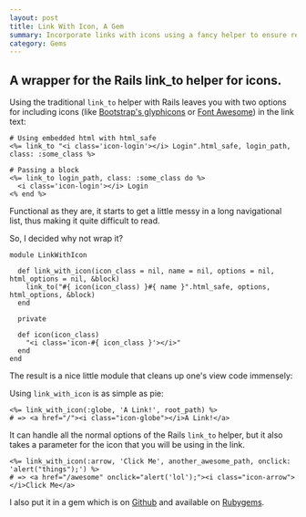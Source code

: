 ```yaml
---
layout: post
title: Link With Icon, A Gem
summary: Incorporate links with icons using a fancy helper to ensure readable code.
category: Gems
---
```


## A wrapper for the Rails link_to helper for icons.

Using the traditional `link_to` helper with Rails leaves you with two options for including icons (like [Bootstrap's glyphicons](http://getboostrap.com) or [Font Awesome](http://fontawesome.io/)) in the link text:


    # Using embedded html with html_safe
    <%= link_to "<i class='icon-login'></i> Login".html_safe, login_path, class: :some_class %>

    # Passing a block
    <%= link_to login_path, class: :some_class do %>
      <i class='icon-login'></i> Login
    <% end %>


Functional as they are, it starts to get a little messy in a long navigational list, thus making it quite difficult to read.

So, I decided why not wrap it?

    module LinkWithIcon

      def link_with_icon(icon_class = nil, name = nil, options = nil, html_options = nil, &block)
        link_to("#{ icon(icon_class) }#{ name }".html_safe, options, html_options, &block)
      end

      private

      def icon(icon_class)
        "<i class='icon-#{ icon_class }'></i>"
      end
    end

The result is a nice little module that cleans up one's view code immensely:

Using `link_with_icon` is as simple as pie:

    <%= link_with_icon(:globe, 'A Link!', root_path) %>
    # => <a href="/"><i class="icon-globe"></i>A Link!</a>

It can handle all the normal options of the Rails `link_to` helper, but it also takes a parameter for the icon that you will be using in the link.

    <%= link_with_icon(:arrow, 'Click Me', another_awesome_path, onclick: 'alert("things");') %>
    # => <a href="/awesome" onclick="alert('lol');"><i class="icon-arrow"></i>Click Me</a>

I also put it in a gem which is on [Github](https://github.com/johnotander/link_with_icon) and available on [Rubygems](http://rubygems.org/gems/link_with_icon).